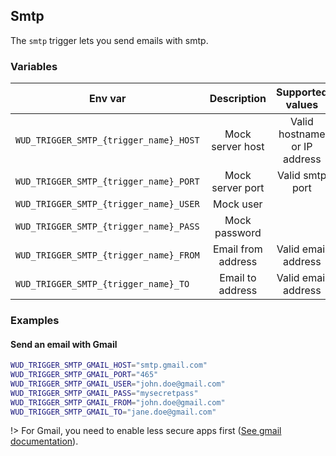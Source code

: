 ## Smtp

The ```smtp``` trigger lets you send emails with smtp.

### Variables

| Env var                                    | Description        | Supported values              | Default value |
| ------------------------------------------ |:------------------:|:-----------------------------:|:-------------:| 
| ```WUD_TRIGGER_SMTP_{trigger_name}_HOST``` | Mock server host   | Valid hostname or IP address  |               |
| ```WUD_TRIGGER_SMTP_{trigger_name}_PORT``` | Mock server port   | Valid smtp port               |               |
| ```WUD_TRIGGER_SMTP_{trigger_name}_USER``` | Mock user          |                               |               |
| ```WUD_TRIGGER_SMTP_{trigger_name}_PASS``` | Mock password      |                               |               |
| ```WUD_TRIGGER_SMTP_{trigger_name}_FROM``` | Email from address | Valid email address           |               |
| ```WUD_TRIGGER_SMTP_{trigger_name}_TO```   | Email to address   | Valid email address           |               |

### Examples

#### Send an email with Gmail

```bash
WUD_TRIGGER_SMTP_GMAIL_HOST="smtp.gmail.com"
WUD_TRIGGER_SMTP_GMAIL_PORT="465"
WUD_TRIGGER_SMTP_GMAIL_USER="john.doe@gmail.com"
WUD_TRIGGER_SMTP_GMAIL_PASS="mysecretpass"
WUD_TRIGGER_SMTP_GMAIL_FROM="john.doe@gmail.com"
WUD_TRIGGER_SMTP_GMAIL_TO="jane.doe@gmail.com"
```
!> For Gmail, you need to enable less secure apps first ([See gmail documentation](https://myaccount.google.com/lesssecureapps)).